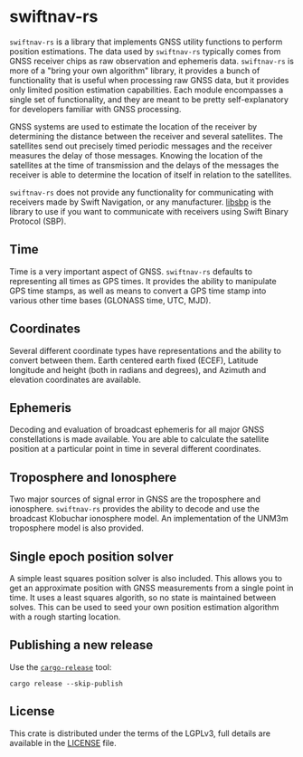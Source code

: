 # swiftnav-rs
`swiftnav-rs` is a library that implements GNSS utility functions to perform
position estimations. The data used by `swiftnav-rs` typically comes from GNSS
receiver chips as raw observation and ephemeris data. `swiftnav-rs` is more of
a "bring your own algorithm" library, it provides a bunch of functionality that
is useful when processing raw GNSS data, but it provides only limited position
estimation capabilities. Each module encompasses a single set of functionality,
and they are meant to be pretty self-explanatory for developers familiar with
GNSS processing.

GNSS systems are used to estimate the location of the receiver by determining
the distance between the receiver and several satellites. The satellites send
out precisely timed periodic messages and the receiver measures the delay
of those messages. Knowing the location of the satellites at the time of
transmission and the delays of the messages the receiver is able to determine
the location of itself in relation to the satellites.

`swiftnav-rs` does not provide any functionality for communicating with
receivers made by Swift Navigation, or any manufacturer.
[libsbp](https://github.com/swift-nav/libsbp) is the library to use if you
want to communicate with receivers using Swift Binary Protocol (SBP).

## Time
Time is a very important aspect of GNSS. `swiftnav-rs` defaults to representing
all times as GPS times. It provides the ability to manipulate GPS time stamps,
as well as means to convert a GPS time stamp into various other time bases
(GLONASS time, UTC, MJD).

## Coordinates
Several different coordinate types have representations and the ability to
convert between them. Earth centered earth fixed (ECEF), Latitude longitude and
height (both in radians and degrees), and Azimuth and elevation coordinates are
available.

## Ephemeris
Decoding and evaluation of broadcast ephemeris for all major GNSS constellations
is made available. You are able to calculate the satellite position at a
particular point in time in several different coordinates.

## Troposphere and Ionosphere
Two major sources of signal error in GNSS are the troposphere and ionosphere.
`swiftnav-rs` provides the ability to decode and use the broadcast Klobuchar
ionosphere model. An implementation of the UNM3m troposphere model is also
provided.

## Single epoch position solver
A simple least squares position solver is also included. This allows you to
get an approximate position with GNSS measurements from a single point in time.
It uses a least squares algorith, so no state is maintained between solves.
This can be used to seed your own position estimation algorithm with a rough
starting location.

## Publishing a new release

Use the [`cargo-release`](https://github.com/sunng87/cargo-release) tool:

```
cargo release --skip-publish
```

## License
This crate is distributed under the terms of the LGPLv3, full details are
available in the [LICENSE](./LICENSE) file.
